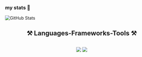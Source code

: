 ### my stats 👋

![GitHub Stats](https://github-readme-stats.vercel.app/api/top-langs/?username=khantnhl&theme=dark&show_icons=true&hide_border=true&layout=compact)

<h2 align="center">⚒️ Languages-Frameworks-Tools ⚒️</h2>
<br/>
<div align="center">
    <img src="https://skillicons.dev/icons?i=cpp,c,python,react,html,css,vscode,github,bootstrap,git,r" />
    <img src="https://skillicons.dev/icons?i=nodejs,javascript,express,firebase,mysql,postgresql,java,arduino" />
</div>

<br/>

